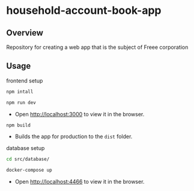 # household-account-book-app

## Overview

Repository for creating a web app that is the subject of Freee corporation

## Usage

frontend setup

```sh
npm intall
```

```sh
npm run dev
```

- Open [http://localhost:3000](http://localhost:3000) to view it in the browser.

```sh
npm build
```

- Builds the app for production to the `dist` folder.

database setup

```sh
cd src/database/
```

```sh
docker-compose up
```

- Open [http://localhost:4466](http://localhost:4466) to view it in the browser.
